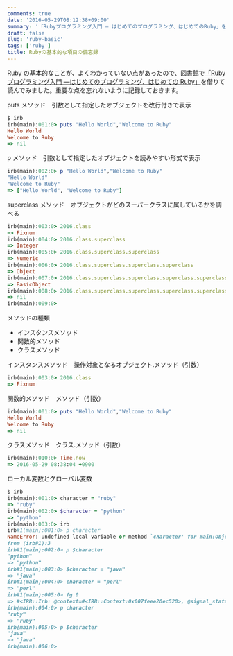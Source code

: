 ```yaml
---
comments: true
date: '2016-05-29T08:12:38+09:00'
summary: '「Rubyプログラミング入門 — はじめてのプログラミング、はじめてのRuby」を読んで、Rubyの基本的な項目を忘れないように備忘録'
draft: false
slug: 'ruby-basic'
tags: ['ruby']
title: Rubyの基本的な項目の備忘録
---
```


Ruby の基本的なことが、よくわかっていない点があったので、図書館で[「Ruby プログラミング入門 —はじめてのプログラミング、はじめての Ruby」](https://amzn.to/3lrVjCP)を借りて読んでみました。重要な点を忘れないように記録しておきます。

puts メソッド　引数として指定したオブジェクトを改行付きで表示

```ruby
$ irb
irb(main):001:0> puts "Hello World","Welcome to Ruby"
Hello World
Welcome to Ruby
=> nil
```

p メソッド　引数として指定したオブジェクトを読みやすい形式で表示

```ruby
irb(main):002:0> p "Hello World","Welcome to Ruby"
"Hello World"
"Welcome to Ruby"
=> ["Hello World", "Welcome to Ruby"]
```

superclass メソッド　オブジェクトがどのスーパークラスに属しているかを調べる

```ruby
irb(main):003:0> 2016.class
=> Fixnum
irb(main):004:0> 2016.class.superclass
=> Integer
irb(main):005:0> 2016.class.superclass.superclass
=> Numeric
irb(main):006:0> 2016.class.superclass.superclass.superclass
=> Object
irb(main):007:0> 2016.class.superclass.superclass.superclass.superclass
=> BasicObject
irb(main):008:0> 2016.class.superclass.superclass.superclass.superclass.superclass
=> nil
irb(main):009:0>
```

メソッドの種類

- インスタンスメソッド
- 関数的メソッド
- クラスメソッド

インスタンスメソッド　操作対象となるオブジェクト.メソッド（引数）

```ruby
irb(main):003:0> 2016.class
=> Fixnum
```

関数的メソッド　メソッド（引数）

```ruby
irb(main):001:0> puts "Hello World","Welcome to Ruby"
Hello World
Welcome to Ruby
=> nil
```

クラスメソッド　クラス.メソッド（引数）

```ruby
irb(main):010:0> Time.now
=> 2016-05-29 08:38:04 +0900
```

ローカル変数とグローバル変数

```ruby
$ irb
irb(main):001:0> character = "ruby"
=> "ruby"
irb(main):002:0> $character = "python"
=> "python"
irb(main):003:0> irb
irb#1(main):001:0> p character
NameError: undefined local variable or method `character' for main:Object
from (irb#1):3
irb#1(main):002:0> p $character
"python"
=> "python"
irb#1(main):003:0> $character = "java"
=> "java"
irb#1(main):004:0> character = "perl"
=> "perl"
irb#1(main):005:0> fg 0
=> #<IRB::Irb: @context=#<IRB::Context:0x007feee28ec528>, @signal_status=:IN_EVAL, @scanner=#<RubyLex:0x007feee30f19a8>>
irb(main):004:0> p character
"ruby"
=> "ruby"
irb(main):005:0> p $character
"java"
=> "java"
irb(main):006:0>
```
